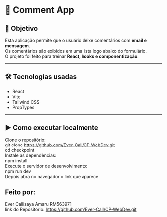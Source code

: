 # 💬 Comment App

## 📌 Objetivo
Esta aplicação permite que o usuário deixe comentários com **email e mensagem**.  
Os comentários são exibidos em uma lista logo abaixo do formulário.  
O projeto foi feito para treinar **React, hooks e componentização**.

---

## 🛠 Tecnologias usadas
- React  
- Vite 
- Tailwind CSS
- PropTypes

---

## ▶️ Como executar localmente

Clone o repositório:\
git clone https://github.com/Ever-Call/CP-WebDev.git \
cd checkpoint\
Instale as dependências:\
npm install\
Execute o servidor de desenvolvimento:\
npm run dev\
Depois abra no navegador o link que aparece

## Feito por:
Ever Callisaya Amaru RM563971 \
link do Repositorio: https://github.com/Ever-Call/CP-WebDev.git
